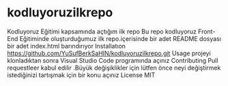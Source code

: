 # kodluyoruzilkrepo
Kodluyoruz Eğitimi kapsamında açtığım ilk repo
Bu repo kodluyoruz Front-End Eğitiminde oluşturduğumuz ilk repo.içerisinde bir adet README dosyası bir adet index.html barındırıyor
Installatıon
https://github.com/YuSufBerkSaHIN/kodluyoruzilkrepo.git
Usage 
projeyi klonladıktan sonra Visual Studio Code programında açınız
Contributing
Pull requestleer kabul edilir .Büyük değişiklikler için lütfen önce neyi değiştirmek istediğinizi tartışmak için bir konu açınız 
License
MIT
